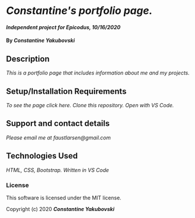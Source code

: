 
# _Constantine's portfolio page._

#### _Independent project for Epicodus, 10/16/2020_

#### By _**Constantine Yakubovski**_

## Description

_This is a portfolio page that includes information about me and my projects._

## Setup/Installation Requirements

_To see the page click here._
_Clone this repository._
_Open with VS Code._

## Support and contact details

_Please email me at faustlarsen@gmail.com_

## Technologies Used

_HTML, CSS, Bootstrap._
_Written in VS Code_

### License
  
This software is licensed under the MIT license.

Copyright (c) 2020 **_Constantine Yakubovski_**